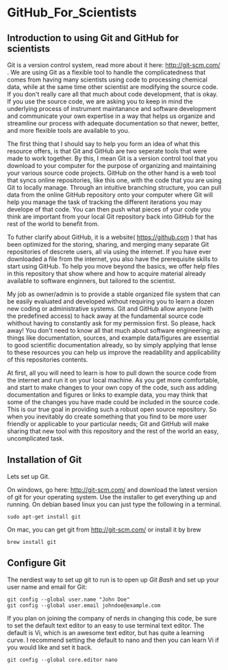 GitHub_For_Scientists
=============================

Introduction to using Git and GitHub for scientists
----------------------------------------

Git is a version control system, read more about it here: http://git-scm.com/ . We are using Git as a flexible tool to handle the complicatedness that comes from having many scientists using code to processing chemical data, while at the same time other scientist are modifying the source code. If you don't really care all that much about code development, that is okay. If you use the source code, we are asking you to keep in mind the underlying process of instrument maintanance and software development and communicate your own expertise in a way that helps us organize and streamline our process with adequate documentation so that newer, better, and more flexible tools are available to you.

The first thing that I should say to help you form an idea of what this resource offers, is that Git and GitHub are two seperate tools that were made to work together. By this, I mean Git is a version control tool that you download to your computer for the purpose of organizing and maintaining your various source code projects. GitHub on the other hand is a web tool that syncs online repositories, like this one, with the code that you are using Git to locally manage. Through an intuitive branching structure, you can pull data from the online GitHub repository onto your computer where Git will help you manage the task of tracking the different iterations you may develope of that code. You can then push what pieces of your code you think are important from your local Git repository back into GitHub for the rest of the world to benefit from.

To futher clarify about GitHub, it is a website( https://github.com ) that has been optimized for the storing, sharing, and merging many separate Git repositories of descrete users, all via using the internet. If you have ever downloaded a file from the internet, you also have the  prerequisite skills to start using GitHub. To help you move beyond the basics, we offer help files in this repository that show where and how to acquire material already available to software enginners, but tailored to the scientist.

My job as owner/admin is to provide a stable organized file system that can be easily evaluated and developed without requiring you to learn a dozen new coding or administrative systems. Git and GitHub allow anyone (with the predefined access) to hack away at the fundamental source code whithout having to constantly ask for my permission first. So please, hack away! You don't need to know all that much about software engineering; as things like documentation, sources, and example data/figures are essential to good scientific documentation already, so by simply applying that lense to these resources you can help us improve the readability and applicability of this repositories contents.

At first, all you will need to learn is how to pull down the source code from the internet and run it on your local machine. As you get more comfortable, and start to make changes to your own copy of the code, such ass adding documentation and figures or links to example data, you may think that some of the changes you have made could be included in the source code. This is our true goal in providing such a robust open source repository. So when you inevitably do create something that you find to be more user friendly or applicable to your particular needs; Git and GitHub will make sharing that new tool with this repository and the rest of the world an easy, uncomplicated task.

Installation of Git
-------------------

Lets set up Git.

On windows, go here: http://git-scm.com/ and download the latest version of git for your operating system. Use the installer to get everything up and running. On debian based linux you can just type the following in a terminal.

``` shell
sudo apt-get install git
```

On mac, you can get git from http://git-scm.com/ or install it by brew
``` shell
brew install git
```

Configure Git
-------------

The nerdiest way to set up git to run is to open up *Git Bash* and set up your user name and email for Git:
``` git
git config --global user.name "John Doe"
git config --global user.email johndoe@example.com
```

If you plan on joining the company of nerds in changing this code, be sure to set the default text editor to an easy to use terminal text editor. The default is Vi, which is an awesome text editor, but has quite a learning curve. I recommend setting the default to nano and then you can learn Vi if you would like and set it back.

``` git
git config --global core.editor nano
```
